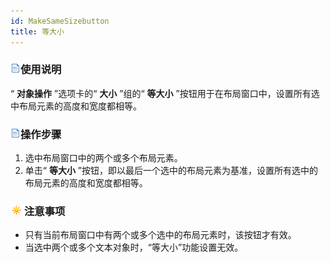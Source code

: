 ```yaml
---
id: MakeSameSizebutton
title: 等大小
---
```

### ![](../../img/read.gif)使用说明

“ **对象操作** ”选项卡的“ **大小** ”组的“ **等大小** ”按钮用于在布局窗口中，设置所有选中布局元素的高度和宽度都相等。

### ![](../../img/read.gif)操作步骤

  1. 选中布局窗口中的两个或多个布局元素。
  2. 单击“ **等大小** ”按钮，即以最后一个选中的布局元素为基准，设置所有选中的布局元素的高度和宽度都相等。

### ![](../../img/note.png)注意事项

  * 只有当前布局窗口中有两个或多个选中的布局元素时，该按钮才有效。
  * 当选中两个或多个文本对象时，“等大小”功能设置无效。



